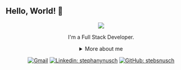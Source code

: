## Hello, World! 👋

<div align="center">
  
<img src="https://github.blog/wp-content/uploads/2018/10/46896184-b679fc80-ce30-11e8-88bf-921e9b788f7c.gif?resize=200%2C200" />

I'm a Full Stack Developer.

<details>
  <summary> More about me</summary>
<div align="left">
 
``` js
const stebs = {
    personal: {
        fullName: 'Hugo Coelho Falcão',
        birthDate: '2001-03-24',
        interests: ['music', 'games', 'language learning', 'films'],
        motivation: [
            '',
        ],
    },
    technical: {
        technologies: {
            frontEnd: {
                JavaScript,
                HTML: ['HTML5', 'Semantic HTML'],
                CSS: ['Bootstrap'],
            },
            backEnd: [
                "JavaScript",
                "4GL",
                "C#",
                "TypeScript"
            ],
            architecture: [],
        },
    }
}
```
  </div>
</details>

[![Gmail](https://img.shields.io/twitter/url?label=email&logo=gmail&style=social&url=http%3A%2F%2Fmailto%3Astephanyn7%40gmail.com)](mailto:hugocoelhof03@gmail.com)
[![Linkedin: stephanynusch](https://img.shields.io/badge/-stephanynusch-blue?style=flat-square&logo=Linkedin&logoColor=white&link=https://www.linkedin.com/in/hugo-falcao/)](https://www.linkedin.com/in/hugo-falcao/)
[![GitHub: stebsnusch](https://img.shields.io/github/followers/stebsnusch?label=follow&style=social)](https://github.com/Hzin)
</div>
